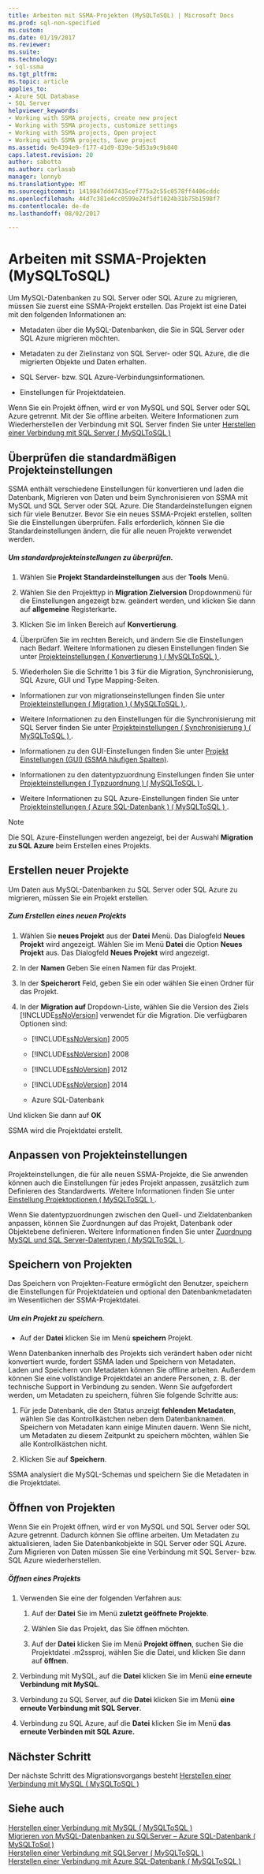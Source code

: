 ```yaml
---
title: Arbeiten mit SSMA-Projekten (MySQLToSQL) | Microsoft Docs
ms.prod: sql-non-specified
ms.custom: 
ms.date: 01/19/2017
ms.reviewer: 
ms.suite: 
ms.technology:
- sql-ssma
ms.tgt_pltfrm: 
ms.topic: article
applies_to:
- Azure SQL Database
- SQL Server
helpviewer_keywords:
- Working with SSMA projects, create new project
- Working with SSMA projects, customize settings
- Working with SSMA projects, Open project
- Working with SSMA projects, Save project
ms.assetid: 9e4394e9-f177-41d9-839e-5d53a9c9b840
caps.latest.revision: 20
author: sabotta
ms.author: carlasab
manager: lonnyb
ms.translationtype: MT
ms.sourcegitcommit: 1419847dd47435cef775a2c55c0578ff4406cddc
ms.openlocfilehash: 44d7c381e4cc0599e24f5df1024b31b75b1598f7
ms.contentlocale: de-de
ms.lasthandoff: 08/02/2017

---
```

# <a name="working-with-ssma-projects-mysqltosql"></a>Arbeiten mit SSMA-Projekten (MySQLToSQL)
Um MySQL-Datenbanken zu SQL Server oder SQL Azure zu migrieren, müssen Sie zuerst eine SSMA-Projekt erstellen. Das Projekt ist eine Datei mit den folgenden Informationen an:  
  
-   Metadaten über die MySQL-Datenbanken, die Sie in SQL Server oder SQL Azure migrieren möchten.  
  
-   Metadaten zu der Zielinstanz von SQL Server- oder SQL Azure, die die migrierten Objekte und Daten erhalten.  
  
-   SQL Server- bzw. SQL Azure-Verbindungsinformationen.  
  
-   Einstellungen für Projektdateien.  
  
Wenn Sie ein Projekt öffnen, wird er von MySQL und SQL Server oder SQL Azure getrennt. Mit der Sie offline arbeiten. Weitere Informationen zum Wiederherstellen der Verbindung mit SQL Server finden Sie unter [Herstellen einer Verbindung mit SQL Server &#40; MySQLToSQL &#41;](../../ssma/mysql/connecting-to-sql-server-mysqltosql.md)  
  
## <a name="reviewing-default-project-settings"></a>Überprüfen die standardmäßigen Projekteinstellungen  
SSMA enthält verschiedene Einstellungen für konvertieren und laden die Datenbank, Migrieren von Daten und beim Synchronisieren von SSMA mit MySQL und SQL Server oder SQL Azure. Die Standardeinstellungen eignen sich für viele Benutzer. Bevor Sie ein neues SSMA-Projekt erstellen, sollten Sie die Einstellungen überprüfen. Falls erforderlich, können Sie die Standardeinstellungen ändern, die für alle neuen Projekte verwendet werden.  
  
##### <a name="to-review-default-project-settings"></a>Um standardprojekteinstellungen zu überprüfen.  
  
1.  Wählen Sie **Projekt Standardeinstellungen** aus der **Tools** Menü.  
  
2.  Wählen Sie den Projekttyp in **Migration Zielversion** Dropdownmenü für die Einstellungen angezeigt bzw. geändert werden, und klicken Sie dann auf **allgemeine** Registerkarte.  
  
3.  Klicken Sie im linken Bereich auf **Konvertierung**.  
  
4.  Überprüfen Sie im rechten Bereich, und ändern Sie die Einstellungen nach Bedarf. Weitere Informationen zu diesen Einstellungen finden Sie unter [Projekteinstellungen &#40; Konvertierung &#41; &#40; MySQLToSQL &#41; ](../../ssma/mysql/project-settings-conversion-mysqltosql.md) .  
  
5.  Wiederholen Sie die Schritte 1 bis 3 für die Migration, Synchronisierung, SQL Azure, GUI und Type Mapping-Seiten.  
  
-   Informationen zur von migrationseinstellungen finden Sie unter [Projekteinstellungen &#40; Migration &#41; &#40; MySQLToSQL &#41; ](../../ssma/mysql/project-settings-migration-mysqltosql.md).  
  
-   Weitere Informationen zu den Einstellungen für die Synchronisierung mit SQL Server finden Sie unter [Projekteinstellungen &#40; Synchronisierung &#41; &#40; MySQLToSQL &#41; ](../../ssma/mysql/project-settings-synchronization-mysqltosql.md).  
  
-   Informationen zu den GUI-Einstellungen finden Sie unter [Projekt Einstellungen (GUI) (SSMA häufigen Spalten)](http://msdn.microsoft.com/en-us/cf06baf1-8714-48a3-95dc-781f6ca53693).  
  
-   Informationen zu den datentypzuordnung Einstellungen finden Sie unter [Projekteinstellungen &#40; Typzuordnung &#41; &#40; MySQLToSQL &#41; ](../../ssma/mysql/project-settings-type-mapping-mysqltosql.md).  
  
-   Weitere Informationen zu SQL Azure-Einstellungen finden Sie unter [Projekteinstellungen &#40; Azure SQL-Datenbank &#41; &#40; MySQLToSQL &#41; ](../../ssma/mysql/project-settings-azure-sql-db-mysqltosql.md).  
  
> [!NOTE]  
> Die SQL Azure-Einstellungen werden angezeigt, bei der Auswahl **Migration zu SQL Azure** beim Erstellen eines Projekts.  
  
## <a name="creating-new-projects"></a>Erstellen neuer Projekte  
Um Daten aus MySQL-Datenbanken zu SQL Server oder SQL Azure zu migrieren, müssen Sie ein Projekt erstellen.  
  
##### <a name="to-create-a-new-project"></a>Zum Erstellen eines neuen Projekts  
  
1.  Wählen Sie **neues Projekt** aus der **Datei** Menü. Das Dialogfeld **Neues Projekt** wird angezeigt. Wählen Sie im Menü **Datei** die Option **Neues Projekt** aus. Das Dialogfeld **Neues Projekt** wird angezeigt.  
  
2.  In der **Namen** Geben Sie einen Namen für das Projekt.  
  
3.  In der **Speicherort** Feld, geben Sie ein oder wählen Sie einen Ordner für das Projekt.  
  
4.  In der **Migration auf** Dropdown-Liste, wählen Sie die Version des Ziels [!INCLUDE[ssNoVersion](../../includes/ssnoversion_md.md)] verwendet für die Migration. Die verfügbaren Optionen sind:  
  
    -   [!INCLUDE[ssNoVersion](../../includes/ssnoversion_md.md)] 2005  
  
    -   [!INCLUDE[ssNoVersion](../../includes/ssnoversion_md.md)] 2008  
  
    -   [!INCLUDE[ssNoVersion](../../includes/ssnoversion_md.md)] 2012  
  
    -   [!INCLUDE[ssNoVersion](../../includes/ssnoversion_md.md)] 2014  
  
    -   Azure SQL-Datenbank  
  
Und klicken Sie dann auf **OK**  
  
SSMA wird die Projektdatei erstellt.  
  
## <a name="customizing-project-settings"></a>Anpassen von Projekteinstellungen  
Projekteinstellungen, die für alle neuen SSMA-Projekte, die Sie anwenden können auch die Einstellungen für jedes Projekt anpassen, zusätzlich zum Definieren des Standardwerts. Weitere Informationen finden Sie unter [Einstellung Projektoptionen &#40; MySQLToSQL &#41; ](../../ssma/mysql/setting-project-options-mysqltosql.md).  
  
Wenn Sie datentypzuordnungen zwischen den Quell- und Zieldatenbanken anpassen, können Sie Zuordnungen auf das Projekt, Datenbank oder Objektebene definieren. Weitere Informationen finden Sie unter [Zuordnung MySQL und SQL Server-Datentypen &#40; MySQLToSQL &#41; ](../../ssma/mysql/mapping-mysql-and-sql-server-data-types-mysqltosql.md).  
  
## <a name="saving-projects"></a>Speichern von Projekten  
Das Speichern von Projekten-Feature ermöglicht den Benutzer, speichern die Einstellungen für Projektdateien und optional den Datenbankmetadaten im Wesentlichen der SSMA-Projektdatei.  
  
##### <a name="to-save-a-project"></a>Um ein Projekt zu speichern.  
  
-   Auf der **Datei** klicken Sie im Menü **speichern** Projekt.  
  
Wenn Datenbanken innerhalb des Projekts sich verändert haben oder nicht konvertiert wurde, fordert SSMA laden und Speichern von Metadaten. Laden und Speichern von Metadaten können Sie offline arbeiten. Außerdem können Sie eine vollständige Projektdatei an andere Personen, z. B. der technische Support in Verbindung zu senden. Wenn Sie aufgefordert werden, um Metadaten zu speichern, führen Sie folgende Schritte aus:  
  
1.  Für jede Datenbank, die den Status anzeigt **fehlenden Metadaten**, wählen Sie das Kontrollkästchen neben dem Datenbanknamen. Speichern von Metadaten kann einige Minuten dauern. Wenn Sie nicht, um Metadaten zu diesem Zeitpunkt zu speichern möchten, wählen Sie alle Kontrollkästchen nicht.  
  
2.  Klicken Sie auf **Speichern**.  
  
SSMA analysiert die MySQL-Schemas und speichern Sie die Metadaten in die Projektdatei.  
  
## <a name="opening-projects"></a>Öffnen von Projekten  
Wenn Sie ein Projekt öffnen, wird er von MySQL und SQL Server oder SQL Azure getrennt. Dadurch können Sie offline arbeiten. Um Metadaten zu aktualisieren, laden Sie Datenbankobjekte in SQL Server oder SQL Azure. Zum Migrieren von Daten müssen Sie eine Verbindung mit SQL Server- bzw. SQL Azure wiederherstellen.  
  
##### <a name="to-open-a-project"></a>Öffnen eines Projekts  
  
1.  Verwenden Sie eine der folgenden Verfahren aus:  
  
    1.  Auf der **Datei** Sie im Menü **zuletzt geöffnete Projekte**.  
  
    2.  Wählen Sie das Projekt, das Sie öffnen möchten.  
  
    3.  Auf der **Datei** klicken Sie im Menü **Projekt öffnen**, suchen Sie die Projektdatei .m2ssproj, wählen Sie die Datei, und klicken Sie dann auf **öffnen**.  
  
2.  Verbindung mit MySQL, auf die **Datei** klicken Sie im Menü **eine erneute Verbindung mit MySQL**.  
  
3.  Verbindung zu SQL Server, auf die **Datei** klicken Sie im Menü **eine erneute Verbindung mit SQL Server**.  
  
4.  Verbindung zu SQL Azure, auf die **Datei** klicken Sie im Menü **das erneute Verbinden mit SQL Azure.**  
  
## <a name="next-step"></a>Nächster Schritt  
Der nächste Schritt des Migrationsvorgangs besteht [Herstellen einer Verbindung mit MySQL &#40; MySQLToSQL &#41;](../../ssma/mysql/connecting-to-mysql-mysqltosql.md)  
  
## <a name="see-also"></a>Siehe auch  
[Herstellen einer Verbindung mit MySQL &#40; MySQLToSQL &#41;](../../ssma/mysql/connecting-to-mysql-mysqltosql.md)  
[Migrieren von MySQL-Datenbanken zu SQLServer – Azure SQL-Datenbank &#40; MySQLToSql &#41;](../../ssma/mysql/migrating-mysql-databases-to-sql-server-azure-sql-db-mysqltosql.md)  
[Herstellen einer Verbindung mit SQLServer &#40; MySQLToSQL &#41;](../../ssma/mysql/connecting-to-sql-server-mysqltosql.md)  
[Herstellen einer Verbindung mit Azure SQL-Datenbank &#40; MySQLToSQL &#41;](../../ssma/mysql/connecting-to-azure-sql-db-mysqltosql.md)  
  

